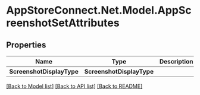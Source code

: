# AppStoreConnect.Net.Model.AppScreenshotSetAttributes

## Properties

Name | Type | Description | Notes
------------ | ------------- | ------------- | -------------
**ScreenshotDisplayType** | **ScreenshotDisplayType** |  | [optional] 

[[Back to Model list]](../README.md#documentation-for-models) [[Back to API list]](../README.md#documentation-for-api-endpoints) [[Back to README]](../README.md)

